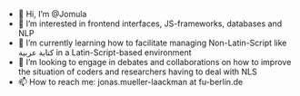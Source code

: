 - 👋 Hi, I’m @Jomula
- 👀 I’m interested in frontend interfaces, JS-frameworks, databases and NLP
- 🌱 I’m currently learning how to facilitate managing Non-Latin-Script like كتابة عربية in a Latin-Script-based environment
- 💞️ I’m looking to engage in debates and collaborations on how to improve the situation of coders and researchers having to deal with NLS
- 📫 How to reach me: jonas.mueller-laackman at fu-berlin.de

<!---
Jomula/Jomula is a ✨ special ✨ repository because its `README.md` (this file) appears on your GitHub profile.
You can click the Preview link to take a look at your changes.
--->
